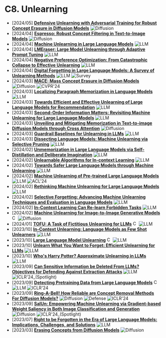 # C8. Unlearning
- [2024/05] **[Defensive Unlearning with Adversarial Training for Robust Concept Erasure in Diffusion Models](https://arxiv.org/abs/2405.15234)** ![Diffusion](https://img.shields.io/badge/Diffusion-a99cf4)
- [2024/04] **[Espresso: Robust Concept Filtering in Text-to-Image Models](https://arxiv.org/abs/2404.19227)** ![Diffusion](https://img.shields.io/badge/Diffusion-a99cf4)
- [2024/04] **[Machine Unlearning in Large Language Models](https://arxiv.org/abs/2404.16841)** ![LLM](https://img.shields.io/badge/LLM-589cf4)
- [2024/04] **[LMEraser: Large Model Unlearning through Adaptive Prompt Tuning](https://arxiv.org/abs/2404.11056)** ![LLM](https://img.shields.io/badge/LLM-589cf4)
- [2024/04] **[Negative Preference Optimization: From Catastrophic Collapse to Effective Unlearning](https://arxiv.org/abs/2404.05868)** ![LLM](https://img.shields.io/badge/LLM-589cf4)
- [2024/04] **[Digital Forgetting in Large Language Models: A Survey of Unlearning Methods](https://arxiv.org/abs/2404.02062)** ![LLM](https://img.shields.io/badge/LLM-589cf4) ![Survey](https://img.shields.io/badge/Survey-87b800)
- [2024/03] **[MACE: Mass Concept Erasure in Diffusion Models](https://arxiv.org/abs/2403.06135)** ![Diffusion](https://img.shields.io/badge/Diffusion-a99cf4) ![CVPR'24](https://img.shields.io/badge/CVPR'24-f1b800)
- [2024/03] **[Localizing Paragraph Memorization in Language Models](https://arxiv.org/abs/2403.19851)** ![LLM](https://img.shields.io/badge/LLM-589cf4)
- [2024/03] **[Towards Efficient and Effective Unlearning of Large Language Models for Recommendation](https://arxiv.org/abs/2403.03536)** ![LLM](https://img.shields.io/badge/LLM-589cf4)
- [2024/03] **[Second-Order Information Matters: Revisiting Machine Unlearning for Large Language Models](https://arxiv.org/abs/2403.10557)** ![LLM](https://img.shields.io/badge/LLM-589cf4)
- [2024/03] **[Unveiling and Mitigating Memorization in Text-to-image Diffusion Models through Cross Attention](https://arxiv.org/abs/2403.11052)** ![Diffusion](https://img.shields.io/badge/Diffusion-a99cf4)
- [2024/03] **[Guardrail Baselines for Unlearning in LLMs](https://arxiv.org/abs/2403.03329)** ![LLM](https://img.shields.io/badge/LLM-589cf4)
- [2024/03] **[Dissecting Language Models: Machine Unlearning via Selective Pruning](https://arxiv.org/abs/2403.01267)** ![LLM](https://img.shields.io/badge/LLM-589cf4)
- [2024/02] **[Unmemorization in Large Language Models via Self-Distillation and Deliberate Imagination](https://arxiv.org/abs/2402.10052)** ![LLM](https://img.shields.io/badge/LLM-589cf4)
- [2024/02] **[Unlearnable Algorithms for In-context Learning](https://arxiv.org/abs/2402.00751)** ![LLM](https://img.shields.io/badge/LLM-589cf4)
- [2024/02] **[Towards Safer Large Language Models through Machine Unlearning](https://arxiv.org/abs/2402.10058)** ![LLM](https://img.shields.io/badge/LLM-589cf4)
- [2024/02] **[Machine Unlearning of Pre-trained Large Language Models](https://arxiv.org/abs/2402.15159)** ![LLM](https://img.shields.io/badge/LLM-589cf4) ![ACL'24](https://img.shields.io/badge/ACL'24-f1b800)
- [2024/02] **[Rethinking Machine Unlearning for Large Language Models ](https://arxiv.org/abs/2402.08787)** ![LLM](https://img.shields.io/badge/LLM-589cf4)
- [2024/02] **[Selective Forgetting: Advancing Machine Unlearning Techniques and Evaluation in Language Models](https://arxiv.org/abs/2402.05813)** ![LLM](https://img.shields.io/badge/LLM-589cf4)
- [2024/02] **[In-Context Learning Can Re-learn Forbidden Tasks](https://arxiv.org/abs/2402.05723)** ![LLM](https://img.shields.io/badge/LLM-589cf4)
- [2024/02] **[Machine Unlearning for Image-to-Image Generative Models](https://arxiv.org/abs/2402.00351)** [<img src="https://github.com/FortAwesome/Font-Awesome/blob/6.x/svgs/brands/github.svg" alt="Code" width="15" height="15">](https://github.com/jpmorganchase/l2l-generator-unlearning) ![Diffusion](https://img.shields.io/badge/Diffusion-a99cf4)
- [2024/01] **[TOFU: A Task of Fictitious Unlearning for LLMs](https://arxiv.org/abs/2401.06121)** [<img src="https://github.com/FortAwesome/Font-Awesome/blob/6.x/svgs/brands/github.svg" alt="Code" width="15" height="15">](https://locuslab.github.io/tofu/) ![LLM](https://img.shields.io/badge/LLM-589cf4)
- [2023/10] **[In-Context Unlearning: Language Models as Few Shot Unlearners](https://arxiv.org/abs/2310.07579)** ![LLM](https://img.shields.io/badge/LLM-589cf4)
- [2023/10] **[Large Language Model Unlearning](https://arxiv.org/abs/2310.10683)** [<img src="https://github.com/FortAwesome/Font-Awesome/blob/6.x/svgs/brands/github.svg" alt="Code" width="15" height="15">](https://github.com/kevinyaobytedance/llm_unlearn) ![LLM](https://img.shields.io/badge/LLM-589cf4)
- [2023/10] **[Unlearn What You Want to Forget: Efficient Unlearning for LLMs](https://arxiv.org/abs/2310.20150)** ![LLM](https://img.shields.io/badge/LLM-589cf4)
- [2023/10] **[Who's Harry Potter? Approximate Unlearning in LLMs](https://arxiv.org/abs/2310.02238?s=08)** ![LLM](https://img.shields.io/badge/LLM-589cf4)
- [2023/09] **[Can Sensitive Information be Deleted From LLMs? Objectives for Defending Against Extraction Attacks](https://openreview.net/forum?id=7erlRDoaV8)** ![LLM](https://img.shields.io/badge/LLM-589cf4) ![ICLR'24_(Spotlight)](https://img.shields.io/badge/ICLR'24_(Spotlight)-f1b800)
- [2023/09] **[Detecting Pretraining Data from Large Language Models](https://openreview.net/forum?id=zWqr3MQuNs)** [<img src="https://github.com/FortAwesome/Font-Awesome/blob/6.x/svgs/brands/github.svg" alt="Code" width="15" height="15">](https://swj0419.github.io/detect-pretrain.github.io/) ![LLM](https://img.shields.io/badge/LLM-589cf4) ![ICLR'24](https://img.shields.io/badge/ICLR'24-f1b800)
- [2023/09] **[Ring-A-Bell! How Reliable are Concept Removal Methods For Diffusion Models?](https://openreview.net/forum?id=lm7MRcsFiS)** ![Diffusion](https://img.shields.io/badge/Diffusion-a99cf4) ![Defense](https://img.shields.io/badge/Defense-87b800) ![ICLR'24](https://img.shields.io/badge/ICLR'24-f1b800)
- [2023/09] **[SalUn: Empowering Machine Unlearning via Gradient-based Weight Saliency in Both Image Classification and Generation](https://openreview.net/forum?id=gn0mIhQGNM)** ![Diffusion](https://img.shields.io/badge/Diffusion-a99cf4) ![ICLR'24_(Spotlight)](https://img.shields.io/badge/ICLR'24_(Spotlight)-f1b800)
- [2023/07] **[Right to be Forgotten in the Era of Large Language Models: Implications, Challenges, and Solutions](https://arxiv.org/abs/2307.03941)** ![LLM](https://img.shields.io/badge/LLM-589cf4)
- [2023/03] **[Erasing Concepts from Diffusion Models](https://arxiv.org/abs/2303.07345)** ![Diffusion](https://img.shields.io/badge/Diffusion-a99cf4)
